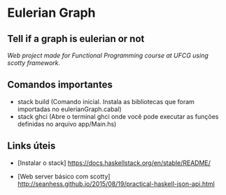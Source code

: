 # Eulerian Graph

## Tell if a graph is eulerian or not


*Web project made for Functional Programming course at UFCG using scotty framework.*


## Comandos importantes

- stack build (Comando inicial. Instala as bibliotecas que foram importadas no eulerianGraph.cabal)
- stack ghci (Abre o terminal ghci onde você pode executar as funções definidas no arquivo app/Main.hs)


## Links úteis

* [Instalar o stack] https://docs.haskellstack.org/en/stable/README/

* [Web server básico com scotty] http://seanhess.github.io/2015/08/19/practical-haskell-json-api.html
